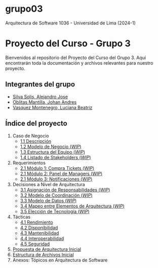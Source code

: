 # grupo03
Arquitectura de Software 1036 - Universidad de Lima (2024-1)

# Proyecto del Curso - Grupo 3

Bienvenidos al repositorio del Proyecto del Curso del Grupo 3. Aquí encontrarán toda la documentación y archivos relevantes para nuestro proyecto.

## Integrantes del grupo
  - [Silva Solis, Alejandro Jose](s01-Grupo3-MusicFest/Integrantes/Alejandro%20Silva/Alejandro%20Silva.md)
  - [Oblitas Mantilla, Johan Andres](s01-Grupo3-MusicFest/Integrantes/Johan%20Oblitas/Oblitas.md)
  - [Vasquez Montenegro, Luciana Beatriz](s01-Grupo3-MusicFest/Integrantes/Luciana%20Vasquez/Luciana.md)

## Índice del proyecto

1. Caso de Negocio
    - [1.1 Descripción](s01-Grupo3-MusicFest/Proyecto/Descripcion.md)
    - [1.2 Modelo de Negocio (*WIP*)](s01-Grupo3-MusicFest/Proyecto/Descripcion.md)
    - [1.3 Estructura del Equipo (*WIP*)](s01-Grupo3-MusicFest/Proyecto/Descripcion.md)
    - [1.4 Listado de Stakeholders (*WIP*)](s01-Grupo3-MusicFest/Proyecto/Descripcion.md)
2. Requerimientos
    - [2.1 Módulo 1: Compra Tickets (*WIP*)](s01-Grupo3-MusicFest/Proyecto/Requerimientos.md)
    - [2.1 Módulo 2: Panel de Managers (*WIP*)](s01-Grupo3-MusicFest/Proyecto/Requerimientos.md)
    - [2.1 Módulo 3: Notificaciones (*WIP*)](s01-Grupo3-MusicFest/Proyecto/Requerimientos.md)
3. Decisiones a Nivel de Arquitectura
    - [3.1 Asignación de Responsabilidades (*WIP*)](s01-Grupo3-MusicFest/Proyecto/TecnologiaDetalles.md)
    - [3.2 Modelo de Coordinación (*WIP*)](s01-Grupo3-MusicFest/Proyecto/TecnologiaDetalles.md)
    - [3.3 Modelo de Datos (*WIP*)](s01-Grupo3-MusicFest/Proyecto/TecnologiaDetalles.md)
    - [3.4 Mapeo entre Elementos de Arquitectura (*WIP*)](s01-Grupo3-MusicFest/Proyecto/TecnologiaDetalles.md)
    - [3.5 Elección de Tecnología (*WIP*)](s01-Grupo3-MusicFest/Proyecto/TecnologiaDetalles.md)
4. Tácticas
    - [4.1 Rendimiento](s01-Grupo3-MusicFest/Proyecto/EscenariosYTacticas.md)
    - [4.2 Disponibilidad](s01-Grupo3-MusicFest/Proyecto/EscenariosYTacticas.md)
    - [4.3 Mantenibilidad](s01-Grupo3-MusicFest/Proyecto/EscenariosYTacticas.md)
    - [4.4 Interoperabilidad](s01-Grupo3-MusicFest/Proyecto/EscenariosYTacticas.md)
    - [4.5 Seguridad](s01-Grupo3-MusicFest/Proyecto/EscenariosYTacticas.md)
5. [Propuesta de Arquitectura Inicial](s01-Grupo3-MusicFest/Proyecto/Arquitectura.md)
6. [Estructura de Archivos Inicial](s01-Grupo3-MusicFest/Proyecto/EstructuraInicial.md)
7. Anexos: Tópicos en Arquitectura de Software